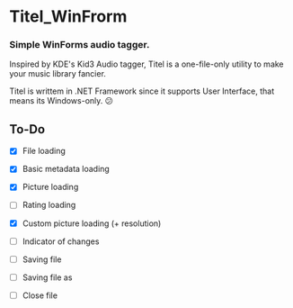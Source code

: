# Titel_WinFrorm

### Simple WinForms audio tagger.

Inspired by KDE's Kid3 Audio tagger, Titel is a one-file-only utility to make your music library fancier.

Titel is writtem in .NET Framework since it supports User Interface, that means its Windows-only. 😕

## To-Do

* [x] File loading

- [x] Basic metadata loading

- [x] Picture loading

- [ ] Rating loading

- [x] Custom picture loading (+ resolution)

- [ ] Indicator of changes

- [ ] Saving file

- [ ] Saving file as

- [ ] Close file